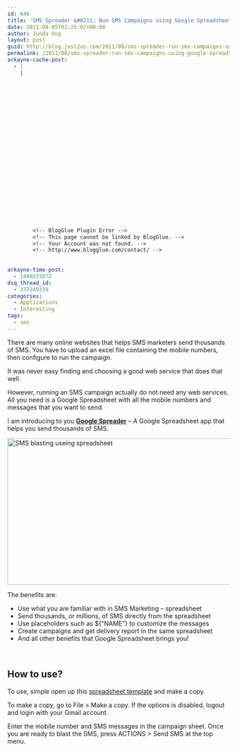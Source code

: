 ```yaml
---
id: 646
title: 'SMS Spreader &#8211; Run SMS Campaigns using Google Spreadsheet'
date: 2011-08-05T01:25:02+00:00
author: Junda Ong
layout: post
guid: http://blog.just2us.com/2011/08/sms-spreader-run-sms-campaigns-using-google-spreadsheet/
permalink: /2011/08/sms-spreader-run-sms-campaigns-using-google-spreadsheet/
arkayne-cache-post:
  - |
    |
        
        
        
        
        
        
        
        
        
        
        
        
        
        
        
        
        
        
        
        
        
        
        
        <!-- BlogGlue Plugin Error -->
        <!-- This page cannot be linked by BlogGlue. -->
        <!-- Your Account was not found. -->
        <!-- http://www.blogglue.com/contact/ -->
        
        
arkayne-time-post:
  - 1400233072
dsq_thread_id:
  - 377249339
categories:
  - Applications
  - Interesting
tags:
  - sms
---
```

There are many online websites that helps SMS marketers send thousands of SMS. You have to upload an excel file containing the mobile numbers, then configure to run the campaign.

It was never easy finding and choosing a good web service that does that well.

However, running an SMS campaign actually do not need any web services. All you need is a Google Spreadsheet with all the mobile numbers and messages that you want to send.

I am introducing to you **<a href="http://bit.ly/qFQRRQ" onclick="__gaTracker('send', 'event', 'outbound-article', 'http://bit.ly/qFQRRQ', 'Google Spreader');">Google Spreader</a>** – A Google Spreadsheet app that helps you send thousands of SMS.

<a href="http://bit.ly/qFQRRQ" onclick="__gaTracker('send', 'event', 'outbound-article', 'http://bit.ly/qFQRRQ', '');"><img style="background-image: none; border-bottom: 0px; border-left: 0px; padding-left: 0px; padding-right: 0px; display: inline; border-top: 0px; border-right: 0px; padding-top: 0px" title="SMS blasting useing spreadsheet" border="0" alt="SMS blasting useing spreadsheet" src="http://blog.just2us.com/wp-content/uploads/2011/08/SMS-blasting-useing-spreadsheet.jpg" width="644" height="332" /></a>

The benefits are:

  * Use what you are familiar with in SMS Marketing – spreadsheet
  * Send thousands, or millions, of SMS directly from the spreadsheet
  * Use placeholders such as ${“NAME”} to customize the messages
  * Create campaigns and get delivery report in the same spreadsheet
  * And all other benefits that Google Spreadsheet brings you!

&#160;

## How to use?

To use, simple open up this <a href="http://bit.ly/qFQRRQ" onclick="__gaTracker('send', 'event', 'outbound-article', 'http://bit.ly/qFQRRQ', 'spreadsheet template');">spreadsheet template</a> and make a copy.

To make a copy, go to File > Make a copy. If the options is disabled, logout and login with your Gmail account.

Enter the mobile number and SMS messages in the campaign sheet. Once you are ready to blast the SMS, press ACTIONS > Send SMS at the top menu.

<div style="font-size:0px;height:0px;line-height:0px;margin:0;padding:0;clear:both">
</div>